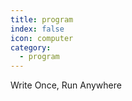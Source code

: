 ```yaml
---
title: program
index: false
icon: computer
category:
  - program
---
```


Write Once, Run Anywhere
<Catalog />